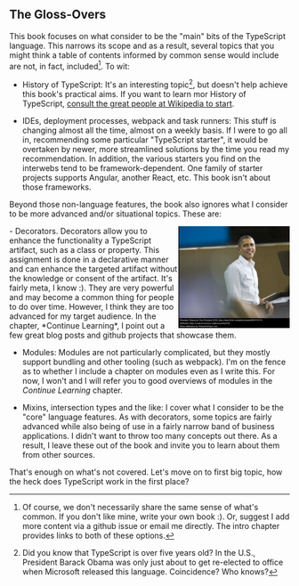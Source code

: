 ## The Gloss-Overs

This book focuses on what consider to be the "main" bits of the TypeScript language. This narrows its scope and as a result, several topics that you might think a table of contents informed by common sense would include are not, in fact, included[^1]. To wit:

- History of TypeScript: It's an interesting topic[^2], but doesn't help achieve this book's practical aims. If you want to learn mor
History of TypeScript, [consult the great people at Wikipedia to start](https://en.wikipedia.org/wiki/TypeScript#History).

- IDEs, deployment processes, webpack and task runners: This stuff is changing almost all the time, almost on a weekly basis. If I were to go all in, recommending some particular "TypeScript starter", it would be overtaken by newer, more streamlined solutions by the time you read my recommendation. In addition, the various starters you find on the interwebs tend to be framework-dependent. One family of starter projects supports Angular, another React, etc. This book isn't about those frameworks. 

Beyond those non-language features, the book also ignores what I consider to be more advanced and/or situational topics. These are:
<div style="float:right">
    <img width="200px" src="/assets/BarackObama.jpg">
</div>
- Decorators. Decorators allow you to enhance the functionality a TypeScript artifact, such as a class or property. This assignment is done in a declarative manner and can enhance the targeted artifact without the knowledge or consent of the artifact. It's fairly meta, I know :). They are very powerful and may become a common thing for people to do over time. However, I think they are too advanced for my target audience. In the chapter, *Continue Learning*, I point out a few great blog posts and github projects that showcase them. 

- Modules: Modules are not particularly complicated, but they mostly support bundling and other tooling (such as webpack). I'm on the fence as to whether I include a chapter on modules even as I write this. For now, I won't and I will refer you to good overviews of modules in the *Continue Learning* chapter.

- Mixins, intersection types and the like: I cover what I consider to be the "core" language features. As with decorators, some topics are fairly advanced while also being of use in a fairly narrow band of business applications. I didn't want to throw too many concepts out there. As a result, I leave these out of the book and invite you to learn about them from other sources.

That's enough on what's not covered. Let's move on to first big topic, how the heck does TypeScript work in the first place?

[^1]: Of course, we don't necessarily share the same sense of what's common. If you don't like mine, write your own book :). Or, suggest I add more content via a github issue or email me directly. The intro chapter provides links to both of these options.

[^2]: Did you know that TypeScript is over five years old? In the U.S., President Barack Obama was only just about to get re-elected to office when Microsoft released this language. Coincidence? Who knows?